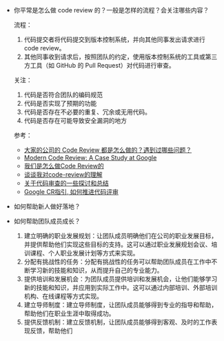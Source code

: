- 你平常是怎么做 code review 的？一般是怎样的流程？会关注哪些内容？

    流程：

    1. 代码提交者将代码提交到版本控制系统，并向其他同事发出请求进行 code review。
    2. 其他同事收到请求后，按照团队的约定，使用版本控制系统的工具或第三方工具（如 GitHub 的 Pull Request）对代码进行审查。

    关注：

    1. 代码是否符合团队的编码规范
    2. 代码是否实现了预期的功能
    3. 代码是否存在不必要的重复、冗余或无用代码。
    4. 代码是否存在可能导致安全漏洞的地方

    参考：

    - [大家的公司的 Code Review 都是怎么做的？遇到过哪些问题？](https://www.zhihu.com/question/41089988)
    - [Modern Code Review: A Case Study at Google](https://sback.it/publications/icse2018seip.pdf)
    - [我们是怎么做Code Review的](https://developer.aliyun.com/article/180103)
    - [谈谈我对code-review的理解](https://juejin.cn/post/6844903760444014600)
    - [关于代码审查的一些探讨和总结](https://blog.51cto.com/lovebetterworld/2869872)
    - [Google CR指引, 如何推进代码评审](https://www.hitzhangjie.pro/blog/2019-09-10-%E5%A6%82%E4%BD%95%E6%9B%B4%E5%A5%BD%E5%9C%B0%E8%BF%9B%E8%A1%8C%E4%BB%A3%E7%A0%81review/)

- 如何帮助新人做好落地？
- 如何帮助团队成员成长？

    1. 建立明确的职业发展规划：让团队成员明确他们在公司的职业发展目标，并提供帮助他们实现这些目标的支持。这可以通过职业发展规划会议、培训课程、个人职业发展计划等方式来实现。
    2. 分配有挑战性的任务：分配有挑战性的任务可以帮助团队成员在工作中不断学习新的技能和知识，从而提升自己的专业能力。
    3. 提供培训和发展机会：为团队成员提供培训和发展机会，让他们能够学习新的技能和知识，并应用到实际工作中。这可以通过内部培训、外部培训机构、在线课程等方式实现。
    4. 建立导师制度：建立导师制度，让团队成员能够得到专业的指导和帮助，帮助他们在职业生涯中取得成功。
    5. 提供反馈机制：建立反馈机制，让团队成员能够得到客观、及时的工作表现反馈，帮助他们
